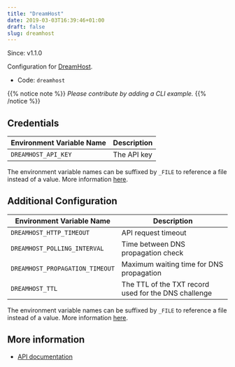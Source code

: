 ```yaml
---
title: "DreamHost"
date: 2019-03-03T16:39:46+01:00
draft: false
slug: dreamhost
---
```


<!-- THIS DOCUMENTATION IS AUTO-GENERATED. PLEASE DO NOT EDIT. -->
<!-- providers/dns/dreamhost/dreamhost.toml -->
<!-- THIS DOCUMENTATION IS AUTO-GENERATED. PLEASE DO NOT EDIT. -->

Since: v1.1.0

Configuration for [DreamHost](https://www.dreamhost.com).


<!--more-->

- Code: `dreamhost`

{{% notice note %}}
_Please contribute by adding a CLI example._
{{% /notice %}}




## Credentials

| Environment Variable Name | Description |
|-----------------------|-------------|
| `DREAMHOST_API_KEY` | The API key |

The environment variable names can be suffixed by `_FILE` to reference a file instead of a value.
More information [here](/lego/dns/#configuration-and-credentials).


## Additional Configuration

| Environment Variable Name | Description |
|--------------------------------|-------------|
| `DREAMHOST_HTTP_TIMEOUT` | API request timeout |
| `DREAMHOST_POLLING_INTERVAL` | Time between DNS propagation check |
| `DREAMHOST_PROPAGATION_TIMEOUT` | Maximum waiting time for DNS propagation |
| `DREAMHOST_TTL` | The TTL of the TXT record used for the DNS challenge |

The environment variable names can be suffixed by `_FILE` to reference a file instead of a value.
More information [here](/lego/dns/#configuration-and-credentials).




## More information

- [API documentation](https://help.dreamhost.com/hc/en-us/articles/217560167-API_overview)

<!-- THIS DOCUMENTATION IS AUTO-GENERATED. PLEASE DO NOT EDIT. -->
<!-- providers/dns/dreamhost/dreamhost.toml -->
<!-- THIS DOCUMENTATION IS AUTO-GENERATED. PLEASE DO NOT EDIT. -->
